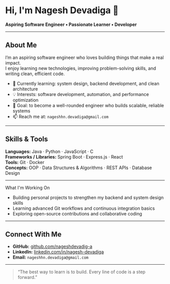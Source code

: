 # Hi, I'm Nagesh Devadiga 👋

**Aspiring Software Engineer • Passionate Learner • Developer**

---

## About Me
I’m an aspiring software engineer who loves building things that make a real impact.  
I enjoy learning new technologies, improving problem-solving skills, and writing clean, efficient code.

- 🌱 Currently learning: system design, backend development, and clean architecture  
- 💡 Interests: software development, automation, and performance optimization  
- 🎯 Goal: to become a well-rounded engineer who builds scalable, reliable systems  
- 📫 Reach me at: `nageshhn.devadiga@gmail.com` 

---

## Skills & Tools
**Languages:** Java · Python · JavaScript · C  
**Frameworks / Libraries:** Spring Boot · Express.js · React  
**Tools:** Git · Docker  
**Concepts:** OOP · Data Structures & Algorithms · REST APIs · Database Design

---

 What I'm Working On
- Building personal projects to strengthen my backend and system design skills  
- Learning advanced Git workflows and continuous integration basics  
- Exploring open-source contributions and collaborative coding  

---

## Connect With Me
- **GitHub:** [github.com/nageshdevadig-a](https://github.com/nageshdevadig-a)  
- **LinkedIn:** [linkedin.com/in/nagesh-devadiga](https://linkedin.com/in/nagesh-devadiga)  
- **Email:** `nageshhn.devadiga@gmail.com`

---

> “The best way to learn is to build. Every line of code is a step forward.”
